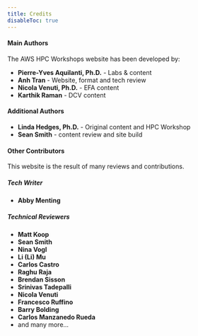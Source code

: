 ```yaml
---
title: Credits
disableToc: true
---
```


#### Main Authors

The AWS HPC Workshops website has been developed by:

- **Pierre-Yves Aquilanti, Ph.D.** - Labs & content
- **Anh Tran** - Website, format and tech review
- **Nicola Venuti, Ph.D.** - EFA content
- **Karthik Raman** - DCV content

#### Additional Authors

- **Linda Hedges, Ph.D.** - Original content and HPC Workshop
- **Sean Smith** - content review and site build

#### Other Contributors

This website is the result of many reviews and contributions.

##### Tech Writer

- **Abby Menting**

##### Technical Reviewers

- **Matt Koop**
- **Sean Smith**
- **Nina Vogl**
- **Li (Li) Mu**
- **Carlos Castro**
- **Raghu Raja**
- **Brendan Sisson**
- **Srinivas Tadepalli**
- **Nicola Venuti**
- **Francesco Ruffino**
- **Barry Bolding**
- **Carlos Manzanedo Rueda**
- and many more...
